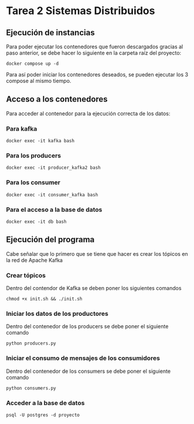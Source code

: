 # Tarea 2 Sistemas Distribuidos

## Ejecución de instancias
Para poder ejecutar los contenedores que fueron descargados gracias al paso anterior, se debe hacer lo siguiente en la carpeta raíz del proyecto:
```
docker compose up -d
```

Para así poder iniciar los contenedores deseados, se pueden ejecutar los 3 compose al mismo tiempo.

## Acceso a los contenedores

Para acceder al contenedor para la ejecución correcta de los datos:

### Para kafka
```
docker exec -it kafka bash
```

### Para los producers

```
docker exec -it producer_kafka2 bash
```

### Para los consumer

```
docker exec -it consumer_kafka bash
```

### Para el acceso a la base de datos

```
docker exec -it db bash
```

## Ejecución del programa

Cabe señalar que lo primero que se tiene que hacer es crear los tópicos en la red de Apache Kafka

### Crear tópicos
Dentro del contendor de Kafka se deben poner los siguientes comandos
```
chmod +x init.sh && ./init.sh
```

### Iniciar los datos de los productores
Dentro del contenedor de los producers se debe poner el siguiente comando
```
python producers.py
```
### Iniciar el consumo de mensajes de los consumidores
Dentro del contenedor de los consumers se debe poner el siguiente comando
```
python consumers.py
```

### Acceder a la base de datos
```
psql -U postgres -d proyecto
```
